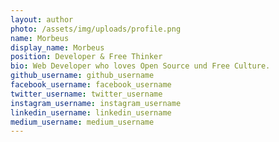 ```yaml
---
layout: author
photo: /assets/img/uploads/profile.png
name: Morbeus
display_name: Morbeus
position: Developer & Free Thinker 
bio: Web Developer who loves Open Source und Free Culture.
github_username: github_username
facebook_username: facebook_username
twitter_username: twitter_username
instagram_username: instagram_username
linkedin_username: linkedin_username
medium_username: medium_username
---
```

